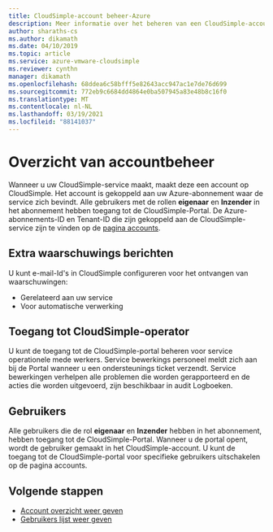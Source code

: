 ```yaml
---
title: CloudSimple-account beheer-Azure
description: Meer informatie over het beheren van een CloudSimple-account, dat samen met uw CloudSimple-service wordt gemaakt en is gekoppeld aan uw Azure-abonnement.
author: sharaths-cs
ms.author: dikamath
ms.date: 04/10/2019
ms.topic: article
ms.service: azure-vmware-cloudsimple
ms.reviewer: cynthn
manager: dikamath
ms.openlocfilehash: 68ddea6c58bfff5e82643acc947ac1e7de76d699
ms.sourcegitcommit: 772eb9c6684dd4864e0ba507945a83e48b8c16f0
ms.translationtype: MT
ms.contentlocale: nl-NL
ms.lasthandoff: 03/19/2021
ms.locfileid: "88141037"
---
```

# <a name="account-management-overview"></a>Overzicht van accountbeheer

Wanneer u uw CloudSimple-service maakt, maakt deze een account op CloudSimple.  Het account is gekoppeld aan uw Azure-abonnement waar de service zich bevindt.  Alle gebruikers met de rollen **eigenaar** en **Inzender** in het abonnement hebben toegang tot de CloudSimple-Portal.  De Azure-abonnements-ID en Tenant-ID die zijn gekoppeld aan de CloudSimple-service zijn te vinden op de [pagina accounts](account.md).

## <a name="additional-alert-emails"></a>Extra waarschuwings berichten

U kunt e-mail-Id's in CloudSimple configureren voor het ontvangen van waarschuwingen:

* Gerelateerd aan uw service
* Voor automatische verwerking

## <a name="cloudsimple-operator-access"></a>Toegang tot CloudSimple-operator

U kunt de toegang tot de CloudSimple-portal beheren voor service operationele mede werkers.  Service bewerkings personeel meldt zich aan bij de Portal wanneer u een ondersteunings ticket verzendt.  Service bewerkingen verhelpen alle problemen die worden gerapporteerd en de acties die worden uitgevoerd, zijn beschikbaar in audit Logboeken.

## <a name="users"></a>Gebruikers

Alle gebruikers die de rol **eigenaar** en **Inzender** hebben in het abonnement, hebben toegang tot de CloudSimple-Portal.  Wanneer u de portal opent, wordt de gebruiker gemaakt in het CloudSimple-account.  U kunt de toegang tot de CloudSimple-portal voor specifieke gebruikers uitschakelen op de pagina accounts.

## <a name="next-steps"></a>Volgende stappen

* [Account overzicht weer geven](account.md)
* [Gebruikers lijst weer geven](users.md)
